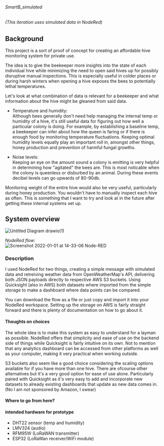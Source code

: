###### *SmartB_simulated*
###### *(This iteration uses simulated data in NodeRed)*

## Background

This project is a sort of proof of concept for creating an affordable hive monitoring system for private use.

The idea is to give the beekeeper more insights into the state of each individual hive while minimizing the need to open said hives up for possibly disruptive manual inspections. This is especially useful in colder places or during harsh winters when opening a hive exposes the bees to potentially lethal temperatures. 

Let's look at what combination of data is relevant for a beekeeper and what information about the hive might be gleaned from said data. 

- Temperature and humidity:  
  Although bees generally don't need help managing the internal temp or humidity of a hive, it's still useful data for figuring out how well a particular colony is     doing. For example, by establishing a baseline temp, a beekeeper can infer about how the queen is faring or if there is enough food by monitoring temperature         fluctuations. Keeping optimal humidity levels equally play an important roll in, amongst other things, honey production and prevention of harmful fungal growths. 
  
- Noise levels:   
  Keeping an eye on the amount sound a colony is emitting is very helpful in determining how "agitated" the bees are. This is most noticable when the colony is         queenless or disburbed by an animal. During these events decibel levels can go upwards of 80-90db. 
  
Monitoring weight of the entire hive would also be very useful, particularly during honey production. You wouldn't have to manually inspect each hive as often. This   is something that I want to try and look at in the future after getting these internal systems set up.
   
## System overview 


![Untitled Diagram drawio(1)](https://user-images.githubusercontent.com/70702026/147887574-a8469d3a-e7fa-4253-92b5-361ceb5809f0.png)

*NodeRed flow:*  
![Screenshot 2022-01-01 at 14-33-06 Node-RED](https://user-images.githubusercontent.com/70702026/147887589-47143b46-885a-4f55-a25c-c6869e3e806e.png)


### Description
I used NodeRed for two things, creating a simple message with simulated data and retreiving weather data from OpenWeatherMap's API, delivering both JSON payloads directly to respective AWS S3 buckets. Using Quicksight (also in AWS) both datasets where imported from the simple storage to make a dashboard where data points can be compared. 

You can download the flow as a file or just copy and import it into your NodeRed workspace. Setting up the storage on AWS is fairly straight forward and there is plenty of documentation on how to go about it. 

#### Thoughts on choices 
The whole idea is to make this system as easy to understand for a layman as possible. NodeRed offers that simplicity and ease of use on the backend side of things while Quicksight is fairly intuitive on its own. Not to mention that any analytics dashboard can be accessed from other platforms as well as your computer, making it very practical when working outside. 

S3 buckets also seem like a good choice considering the scaling options available for if you have more than one hive. There are ofcourse other alternatives but it's a very good option for ease of use alone. Particularly paired with Quicksight as it's very easy to add and incorporate new datasets to already existing dashboards that update as new data comes in. 
(No I am not sponsored by Amazon, I swear)

#### Where to go from here? 

#### intended hardware for prototype
- DHT22 sensor (temp and humidity)
- LMV324 (audio)
- RFM95W (LoRaWAN transmitter)
- ESP32 (LoRaWan receiver/WiFi module)

### 
